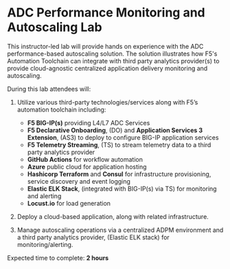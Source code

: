 ADC Performance Monitoring and Autoscaling Lab
==============================================

This instructor-led lab will provide hands on experience with the ADC performance-based autoscaling solution.  The solution illustrates how F5's Automation Toolchain can integrate with third party analytics provider(s) to provide cloud-agnostic centralized application delivery monitoring and autoscaling.
 
During this lab attendees will:

1. Utilize various third-party technologies/services along with F5’s automation toolchain including:

   - **F5 BIG-IP(s)** providing L4/L7 ADC Services
   - **F5 Declarative Onboarding**, (DO) and **Application Services 3 Extension**, (AS3) to deploy to configure BIG-IP application services
   - **F5 Telemetry Streaming**, (TS) to stream telemetry data to a third party analytics provider
   - **GitHub Actions** for workflow automation 
   - **Azure** public cloud for application hosting
   - **Hashicorp Terraform** and **Consul** for infrastructure provisioning, service discovery and event logging
   - **Elastic ELK Stack**, (integrated with BIG-IP(s) via TS) for monitoring and alerting
   - **Locust.io** for load generation

2. Deploy a cloud-based application, along with related infrastructure. 

3. Manage autoscaling operations via a centralized ADPM environment and a third party analytics provider, (Elastic ELK stack) for monitoring/alerting.

Expected time to complete: **2 hours**


